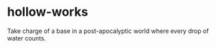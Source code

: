 # hollow-works

Take charge of a base in a post-apocalyptic world where every drop of water counts.
